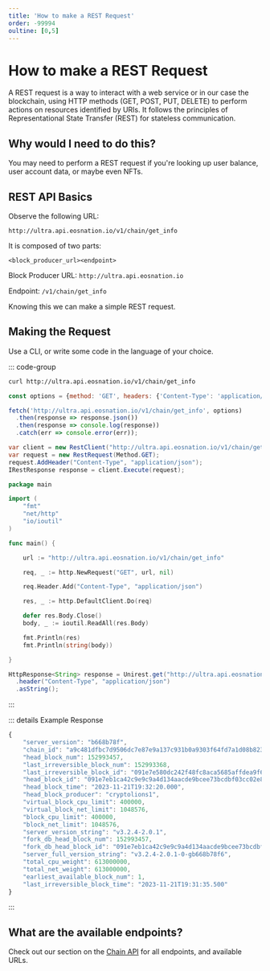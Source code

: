 ```yaml
---
title: 'How to make a REST Request'
order: -99994
oultine: [0,5]
---
```


# How to make a REST Request

A REST request is a way to interact with a web service or in our case the blockchain, using HTTP methods (GET, POST, PUT, DELETE) to perform actions on resources identified by URIs. It follows the principles of Representational State Transfer (REST) for stateless communication.

## Why would I need to do this?

You may need to perform a REST request if you're looking up user balance, user account data, or maybe even NFTs.

## REST API Basics

Observe the following URL:

```
http://ultra.api.eosnation.io/v1/chain/get_info
```

It is composed of two parts:

```
<block_producer_url><endpoint>
```

Block Producer URL: `http://ultra.api.eosnation.io`

Endpoint: `/v1/chain/get_info`

Knowing this we can make a simple REST request.

## Making the Request

Use a CLI, or write some code in the language of your choice.

::: code-group

```sh [curl]
curl http://ultra.api.eosnation.io/v1/chain/get_info
```

```js [JavaScript]
const options = {method: 'GET', headers: {'Content-Type': 'application/json'}, body: 'false'};

fetch('http://ultra.api.eosnation.io/v1/chain/get_info', options)
  .then(response => response.json())
  .then(response => console.log(response))
  .catch(err => console.error(err));
```

```C# [C#]
var client = new RestClient("http://ultra.api.eosnation.io/v1/chain/get_info");
var request = new RestRequest(Method.GET);
request.AddHeader("Content-Type", "application/json");
IRestResponse response = client.Execute(request);
```

```GO [Go]
package main

import (
	"fmt"
	"net/http"
	"io/ioutil"
)

func main() {

	url := "http://ultra.api.eosnation.io/v1/chain/get_info"

	req, _ := http.NewRequest("GET", url, nil)

	req.Header.Add("Content-Type", "application/json")

	res, _ := http.DefaultClient.Do(req)

	defer res.Body.Close()
	body, _ := ioutil.ReadAll(res.Body)

	fmt.Println(res)
	fmt.Println(string(body))

}
```

```Java [Java]
HttpResponse<String> response = Unirest.get("http://ultra.api.eosnation.io/v1/chain/get_info")
  .header("Content-Type", "application/json")
  .asString();
```
:::

::: details Example Response
```ts
{
	"server_version": "b668b78f",
	"chain_id": "a9c481dfbc7d9506dc7e87e9a137c931b0a9303f64fd7a1d08b8230133920097",
	"head_block_num": 152993457,
	"last_irreversible_block_num": 152993368,
	"last_irreversible_block_id": "091e7e580dc242f48fc8aca5685affdea9f65288d871fd818d3ec8cf602928ad",
	"head_block_id": "091e7eb1ca42c9e9c9a4d134aacde9bcee73bcdbf03cc02e881a0b22a260344f",
	"head_block_time": "2023-11-21T19:32:20.000",
	"head_block_producer": "cryptolions1",
	"virtual_block_cpu_limit": 400000,
	"virtual_block_net_limit": 1048576,
	"block_cpu_limit": 400000,
	"block_net_limit": 1048576,
	"server_version_string": "v3.2.4-2.0.1",
	"fork_db_head_block_num": 152993457,
	"fork_db_head_block_id": "091e7eb1ca42c9e9c9a4d134aacde9bcee73bcdbf03cc02e881a0b22a260344f",
	"server_full_version_string": "v3.2.4-2.0.1-0-gb668b78f6",
	"total_cpu_weight": 613000000,
	"total_net_weight": 613000000,
	"earliest_available_block_num": 1,
	"last_irreversible_block_time": "2023-11-21T19:31:35.500"
}
```
:::



## What are the available endpoints?

Check out our section on the [Chain API](../../products/chain-api/index.md) for all endpoints, and available URLs.